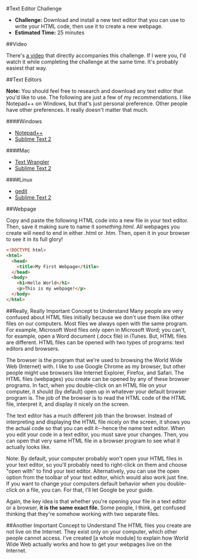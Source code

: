 #Text Editor Challenge

* **Challenge:** Download and install a new text editor that you can use to write your HTML code, then use it to create a new webpage.
* **Estimated Time:** 25 minutes

##Video

There's [a video](http://www.youtube.com/watch?v=GoL1ZW3Lk38) that directly accompanies this challenge. If I were you, I'd watch it while completing the challenge at the same time. It's probably easiest that way.

##Text Editors

**Note:** You should feel free to research and download any text editor that you'd like to use. The following are just a few of my recommendations. I like Notepad++ on Windows, but that's just personal preference. Other people have other preferences. It really doesn't matter that much.

####Windows
* [Notepad++](http://notepad-plus-plus.org/)
* [Sublime Text 2](http://www.sublimetext.com/2)

####Mac
* [Text Wrangler](http://www.barebones.com/products/TextWrangler/)
* [Sublime Text 2](http://www.sublimetext.com/2)

####Linux
* [gedit](http://projects.gnome.org/gedit/)
* [Sublime Text 2](http://www.sublimetext.com/2)

##Webpage

Copy and paste the following HTML code into a new file in your text editor. Then, save it making sure to name it *something.html*. All webpages you create will need to end in either .html or .htm. Then, open it in your browser to see it in its full glory!

```html
<!DOCTYPE html>
<html>
  <head>
    <title>My First Webpage</title>
  </head>
  <body>
    <h1>Hello World</h1>
    <p>This is my webpage!</p>
  </body>
</html>
```

##Really, Really Important Concept to Understand
Many people are very confused about HTML files initially because we don't use them like other files on our computers. Most files we always open with the same program. For example, Microsoft Word files only open in Microsoft Word; you can't, for example, open a Word document (.docx file) in iTunes. But, HTML files are different. HTML files can be opened with two types of programs: text editors and browsers.

The browser is the program that we're used to browsing the World Wide Web (Internet) with. I like to use Google Chrome as my browser, but other people might use browsers like Internet Explorer, Firefox, and Safari. The HTML files (webpages) you create can be opened by any of these browser programs. In fact, when you double-click on an HTML file on your computer, it should (by default) open up in whatever your default browser program is. The job of the browser is to read the HTML code of the HTML file, interpret it, and display it nicely on the screen.

The text editor has a much different job than the browser. Instead of interpreting and displaying the HTML file nicely on the screen, it shows you the actual code so that you can edit it--hence the name text editor. When you edit your code in a text editor, you must save your changes. Then, you can open that very same HTML file in a browser program to see what it actually looks like.

Note: By default, your computer probably won't open your HTML files in your text editor, so you'll probably need to right-click on them and choose "open with" to find your text editor. Alternatively, you can use the open option from the toolbar of your text editor, which would also work just fine. If you want to change your computers default behavior when you double-click on a file, you can. For that, I'll let Google be your guide.

Again, the key idea is that whether you're opening your file in a text editor or a browser, **it is the same exact file.** Some people, I think, get confused thinking that they're somehow working with two separate files.

##Another Important Concept to Understand
The HTML files you create are not live on the Internet. They exist only on your computer, which other people cannot access. I've created [a whole module] to explain how World Wide Web actually works and how to get your webpages live on the Internet.